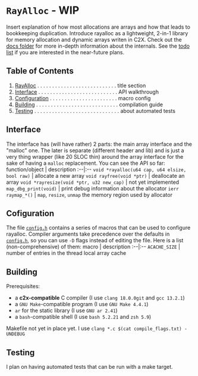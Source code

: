 `RayAlloc` - WIP
===
Insert explanation of how most allocations are arrays and how that leads to bookkeeping duplication. Introduce rayalloc as a lightweight, 2-in-1 library for memory allocation and dynamic arrays writen in C2X.
Check out the [docs folder](docs) for more in-depth information about the internals. See the [todo list](./todo.md) if you are interested in the near-future plans.


## Table of Contents
1. [RayAlloc](#rayalloc---wip) . . . . . . . . . . . . . . . . . . . . . . . . . . . title section
1. [Interface](#interface) . . . . . . . . . . . . . . . . . . . . . . . . . . . API walkthrough
1. [Configuration](#configuration) . . . . . . . . . . . . . . . . . . . . . . . macro config
1. [Building](#building) . . . . . . . . . . . . . . . . . . . . . . . . . . . . compilation guide
1. [Testing](#testing) . . . . . . . . . . . . . . . . . . . . . . . . . . . . . about automated tests


## Interface
The interface has (will have rather) 2 parts: the main array interface and the "malloc" one. The later is separate (different header and lib) and is just a very thing wrapper (like 20 SLOC thin) around the array interface for the sake of having a `malloc` replacement. You can see the API so far:
function/object | description
:--|:--
`void *rayalloc(u64 cap, u64 elsize, bool raw)` | allocate a new array
`void rayfree(void *ptr)` | deallocate an array
`void *rayresize(void *ptr, u32 new_cap)` | not yet implemented
`map_dbg_print(void)` | print debug information about the allocator
`ierr raymap_*()` | `map`, `resize`, `unmap` the memory region used by allocator


## Cofiguration
The file [`config.h`](./src/config.h) contains a series of macros that can be used to configure rayalloc. Compiler arguments take precedence over the defaults in [`config.h`](./src/config.h), so you can use `-D` flags instead of editing the file. Here is a list (non-comprehensive) of them:
macro | description
:--|:--
`ACACHE_SIZE` | number of entries in the thread local array cache


## Building
Prerequisites:
- a __c2x-compatible__ C compiler (I use `clang 18.0.0git` and `gcc 13.2.1`)
- a `GNU Make`-compatible program (I use `GNU Make 4.4.1`)
- `ar` for the static library (I use `GNU ar 2.41`)
- a `bash`-compatible shell (I use `bash 5.2.21` and `zsh 5.9`)

Makefile not yet in place yet. I use `clang *.c $(cat compile_flags.txt) -UNDEBUG`


## Testing
I plan on having automated tests that can be run with a make target.